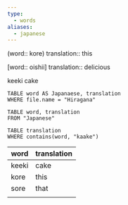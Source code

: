 ```yaml
---
type:
  - words
aliases:
  - japanese
---
```

(word:: kore)
translation:: this


[word:: oishii]
translation:: delicious

keeki
cake

```dataview
TABLE word AS Japanaese, translation
WHERE file.name = "Hiragana"
```



```dataview
TABLE word, translation
FROM "Japanese"
```


```dataview
TABLE translation
WHERE contains(word, "kaake")
```



| word  | translation |
| ----- | ----------- |
| keeki | cake        |
| kore  | this        |
| sore  | that        |
|       |             |
